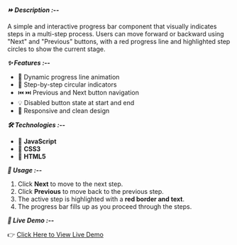 ***⏩ Description :--***

A simple and interactive progress bar component that visually indicates steps in a multi-step process. Users can move forward or backward using "Next" and "Previous" buttons, with a red progress line and highlighted step circles to show the current stage.

***✨ Features :--***

- 🔴 Dynamic progress line animation  
- 🔘 Step-by-step circular indicators  
- ⏮️ ⏭️ Previous and Next button navigation  
- 💡 Disabled button state at start and end  
- 📱 Responsive and clean design  

***🛠️ Technologies :--***

- 🧠 **JavaScript**
- 🎨 **CSS3**
- 🧱 **HTML5**

***🚀 Usage :--***

1. Click **Next** to move to the next step.
2. Click **Previous** to move back to the previous step.
3. The active step is highlighted with a **red border and text**.
4. The progress bar fills up as you proceed through the steps.

***🔗 Live Demo :--***

👉 [Click Here to View Live Demo](https://journey-tracker-nine.vercel.app/)
